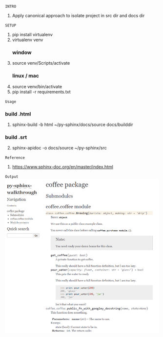 `INTRO`
1. Apply canonical approach to isolate project in src dir and docs dir

`SETUP`
1. pip install virtualenv
2. virtualenv venv
    ### window
3. source venv/Scripts/activate 
    ### linux / mac
3. source venv/bin/activate
4. pip install -r requirements.txt

`Usage`
### build .html
1. sphinx-build -b html ~/py-sphinx/docs/source docs/builddir

### build .srt
2. sphinx-apidoc -o docs/source ~/py-sphinx/src

`Reference`
1. https://www.sphinx-doc.org/en/master/index.html


`Output`
![Rendered doc](README.PNG)